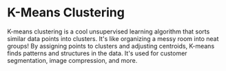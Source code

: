 #  K-Means Clustering


K-means clustering is a cool unsupervised learning algorithm that sorts similar data points into clusters. It's like organizing a messy room into neat groups! By assigning points to clusters and adjusting centroids, K-means finds patterns and structures in the data. It's used for customer segmentation, image compression, and more. 

